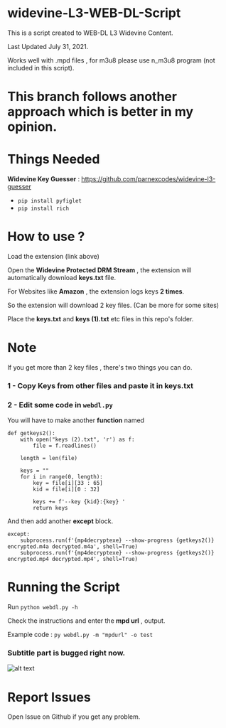 # widevine-L3-WEB-DL-Script
This is a script created to WEB-DL L3 Widevine Content.

Last Updated July 31, 2021.

Works well with .mpd files , for m3u8 please use n_m3u8 program (not included in this script).

# This branch follows another approach which is better in my opinion.

# Things Needed

**Widevine Key Guesser** : <https://github.com/parnexcodes/widevine-l3-guesser>

- `pip install pyfiglet`
- `pip install rich`

# How to use ?

Load the extension (link above)

Open the **Widevine Protected DRM Stream** , the extension will automatically download **keys.txt** file.

For Websites like **Amazon** , the extension logs keys **2 times**.

So the extension will download 2 key files. (Can be more for some sites)

Place the **keys.txt** and **keys (1).txt** etc files in this repo's folder.

# Note

If you get more than 2 key files , there's two things you can do.

### 1 - Copy Keys from other files and paste it in keys.txt

### 2 - Edit some code in `webdl.py`

You will have to make another **function** named 

```
def getkeys2():
    with open("keys (2).txt", 'r') as f:
        file = f.readlines()

    length = len(file)

    keys = ""
    for i in range(0, length):
        key = file[i][33 : 65]
        kid = file[i][0 : 32]

        keys += f'--key {kid}:{key} '
        return keys
```

And then add another **except** block.

```
except:
    subprocess.run(f'{mp4decryptexe} --show-progress {getkeys2()} encrypted.m4a decrypted.m4a', shell=True)
    subprocess.run(f'{mp4decryptexe} --show-progress {getkeys2()} encrypted.mp4 decrypted.mp4', shell=True)
```

# Running the Script

Run `python webdl.py -h`

Check the instructions and enter the **mpd url** , output.

Example code : `py webdl.py -m "mpdurl" -o test`

### Subtitle part is bugged right now.

![alt text](https://i.imgur.com/wc17Qjx.png "image")

# Report Issues

Open Issue on Github if you get any problem.
